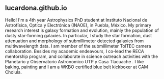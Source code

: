 ## lucardona.github.io

Hello! I'm a 4th year Astrophysics PhD student at Instituto Nacional de Astrofísica, Optica y Electrónica (INAOE), in Puebla, México. My primary research interest is galaxy formation and evolution, mainly the population of dusty star-forming galaxies. In particular, I study the star formation, dust attenuation and morphology of submillimeter detected galaxies from multiwavelength data. I am member of the submillimeter TolTEC camera collaboration. Besides my academic endeavours, I co-lead the RECA mentorship program, and collaborate in science outreach activities with the Planetario y Observatorio Astronomico UTP y Casa Tlacuache . I like baking, painting and I am a WKBO certified blue belt kickboxer at CAM Cholula.
